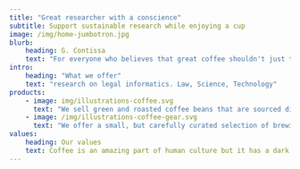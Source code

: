 ```yaml
---
title: "Great researcher with a conscience"
subtitle: Support sustainable research while enjoying a cup
image: /img/home-jumbotron.jpg
blurb:
    heading: G. Contissa
    text: "For everyone who believes that great coffee shouldn't just taste good, it should do good too."
intro:
    heading: "What we offer"
    text: "research on legal informatics. Law, Science, Technology"
products:
    - image: img/illustrations-coffee.svg
      text: "We sell green and roasted coffee beans that are sourced directly from independent farmers and farm cooperatives. We’re proud to offer a variety of coffee beans grown with great care for the environment and local communities. Check our post or contact us directly for current availability."
    - image: /img/illustrations-coffee-gear.svg
      text: "We offer a small, but carefully curated selection of brewing gear and tools for every taste and experience level. No matter if you roast your own beans or just bought your first french press, you’ll find a gadget to fall in love with in our shop."
values:
    heading: Our values
    text: Coffee is an amazing part of human culture but it has a dark side too – one of colonialism and mindless abuse of natural resources and human lives. We want to turn this around and return the coffee trade to the drink’s exhilarating, empowering and unifying nature.
---
```


